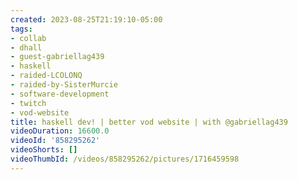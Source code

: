```yaml
---
created: 2023-08-25T21:19:10-05:00
tags:
- collab
- dhall
- guest-gabriellag439
- haskell
- raided-LCOLONQ
- raided-by-SisterMurcie
- software-development
- twitch
- vod-website
title: haskell dev! | better vod website | with @gabriellag439
videoDuration: 16600.0
videoId: '858295262'
videoShorts: []
videoThumbId: /videos/858295262/pictures/1716459598
---
```

